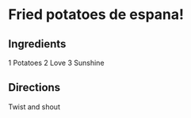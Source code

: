 # Fried potatoes de espana!

## Ingredients

1 Potatoes
2 Love
3 Sunshine

## Directions

Twist and shout
